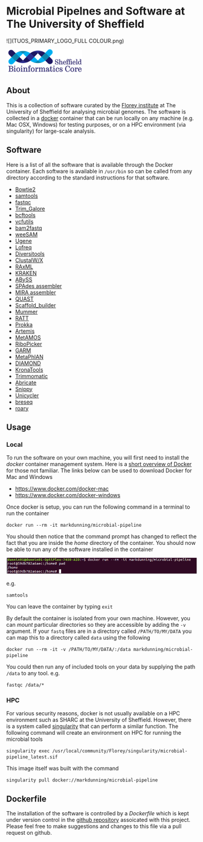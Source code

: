 # Microbial Pipelnes and Software at The University of Sheffield

![](TUOS_PRIMARY_LOGO_FULL COLOUR.png)

![](logo-sm.png)

## About

This is a collection of software curated by the [Florey institute](http://www.floreyinstitute.com/) at The University of Sheffield for analysing microbial genomes. The software is collected in a [docker](https://www.docker.com/) container that can be run locally on any machine (e.g. Mac OSX, Windows) for testing purposes, or on a HPC environment (via singularity) for large-scale analysis.

## Software

Here is a list of all the software that is available through the Docker container. Each software is available in `/usr/bin` so can be called from any directory according to the standard instructions for that software.

- [Bowtie2](http://bowtie-bio.sourceforge.net/bowtie2/)
- [samtools](http://samtools.sourceforge.net/)
- [fastqc](https://www.bioinformatics.babraham.ac.uk/projects/fastqc/)
- [Trim_Galore](https://github.com/FelixKrueger/TrimGalore)
- [bcftools](https://samtools.github.io/bcftools/bcftools.html)
- [vcfutils](https://github.com/lh3/samtools/blob/master/bcftools/vcfutils.pl)
- [bam2fastq](https://github.com/jts/bam2fastq)
- [weeSAM](http://bioinformatics.cvr.ac.uk/blog/weesam-version-1-5/)
- [Ugene](http://ugene.net/)
- [Lofreq](http://csb5.github.io/lofreq/)
- [Diversitools](http://josephhughes.github.io/DiversiTools/)
- [ClustalW/X](http://www.clustal.org/clustal2/)
- [RAxML](https://directory.fsf.org/wiki/RAxML)
- [KRAKEN](https://ccb.jhu.edu/software/kraken/)
- [ABySS](https://www.bcgsc.ca/platform/bioinfo/software/abyss/releases/2.1.0)
- [SPAdes assembler](http://cab.spbu.ru/software/spades/)
- [MIRA assembler](http://sourceforge.net/projects/mira-assembler/)
- [QUAST](http://sourceforge.net/projects/quast)
- [Scaffold_builder](http://github.com/metageni/Scaffold_builder)
- [Mummer](https://github.com/mummer4/mummer)
- [RATT](http://ratt.sourceforge.net)
- [Prokka](http://www.vicbioinformatics.com/software.prokka.shtml)
- [Artemis](https://www.sanger.ac.uk/resources/software/artemis/#download)
- [MetAMOS](https://github,com/marbl/metAMOS)
- [RiboPicker](http://ribopicker.sourceforge.net/)
- [GARM](https://sourceforge.net/projects/garm-meta-assem/)
- [MetaPhlAN](http://huttenhower.sph.harvard.edu/metaphlan)
- [DIAMOND](https://github.com/bbuchfink/diamond)
- [KronaTools](https://github.com/marbl/Krona/wiki/KronaTools)
- [Trimmomatic](http://www.usadellab.org/cms/?page=trimmomatic)
- [Abricate](https://github.com/tseemann/abricate)
- [Snippy](https://github.com/tseemann/snippy)
- [Unicycler](https://github.com/rrwick/Unicycler)
- [breseq](http://barricklab.org/breseq)
- [roary](https://sanger-pathogens.github.io/Roary/)

## Usage

### Local

To run the software on your own machine, you will first need to install the *docker* container management system. Here is a [short overview of Docker](https://markdunning.github.io/docker-overview/) for those not familiar. The links below can be used to download Docker for Mac and Windows

- https://www.docker.com/docker-mac
- https://www.docker.com/docker-windows

Once docker is setup, you can run the following command in a terminal to run the container

```
docker run --rm -it markdunning/microbial-pipeline
```

You should then notice that the command prompt has changed to reflect the fact that you are inside the *home* directory of the container. You should now be able to run any of the software installed in the container 

![](docker_first_run.png)

e.g.

```
samtools
```

You can leave the container by typing ```exit```

By default the container is isolated from your own machine. However, you can *mount* particular directories so they are accessible by adding the `-v` argument. If your `fastq` files are in a directory called `/PATH/TO/MY/DATA` you can map this to a directory called `data` using the following

```
docker run --rm -it -v /PATH/TO/MY/DATA/:/data markdunning/microbial-pipeline
```

You could then run any of included tools on your data by supplying the path `/data` to any tool. e.g.

```
fastqc /data/*
```
### HPC

For various security reasons, docker is not usually available on a HPC environment such as SHARC at the University of Sheffield. However, there is a system called [singularity](https://singularity.lbl.gov/) that can perform a similar function. The following command will create an environment on HPC for running the microbial tools


```
singularity exec /usr/local/community/Florey/singularity/microbial-pipeline_latest.sif
```

This image itself was built with the command

```
singularity pull docker://markdunning/microbial-pipeline
```

## Dockerfile

The installation of the software is controlled by a *Dockerfile* which is kept under version control in the [github repository](https://github.com/sheffield-bioinformatics-core/microbial-pipeline) assoicated with this project. Please feel free to make suggestions and changes to this file via a pull request on github. 
